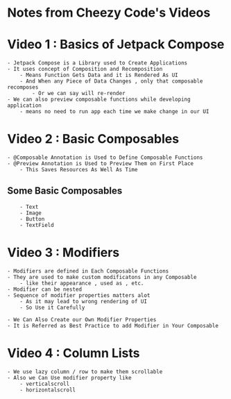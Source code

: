 # Notes from Cheezy Code's Videos

# Video 1 : Basics of Jetpack Compose

	- Jetpack Compose is a Library used to Create Applications
	- It uses concept of Composition and Recomposition
		- Means Function Gets Data and it is Rendered As UI
		- And When any Piece of Data Changes , only that composable recomposes
			- Or we can say will re-render
	- We can also preview composable functions while developing application		
		- means no need to run app each time we make change in our UI

# Video 2 : Basic Composables

	- @Composable Annotation is Used to Define Composable Functions
	- @Preview Annotation is Used to Preview Them on First Place
		- This Saves Resources As Well As Time

## Some Basic Composables

		- Text
		- Image
		- Button
		- TextField

# Video 3 : Modifiers

	- Modifiers are defined in Each Composable Functions
	- They are used to make custom modificatons in any Composable
		- like their appearance , used as , etc.
	- Modifier can be nested
	- Sequence of modifier properties matters alot
		- As it may lead to wrong rendering of UI
		- So Use it Carefully
		
	- We Can Also Create our Own Modifier Properties	
    - It is Referred as Best Practice to add Modifier in Your Composable


# Video 4 : Column Lists

	- We use lazy column / row to make them scrollable
	- Also we Can Use modifier property like 
		- verticalscroll
		- horizontalscroll
